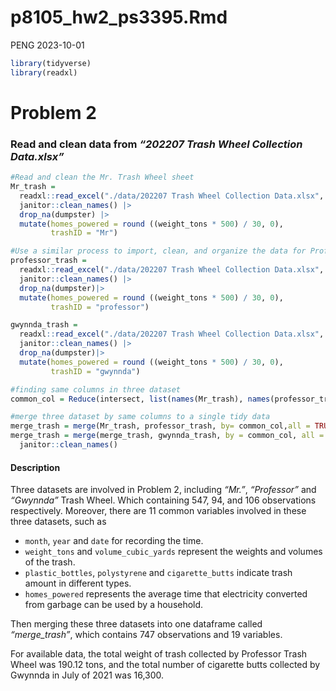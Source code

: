 p8105_hw2_ps3395.Rmd
================
PENG
2023-10-01

``` r
library(tidyverse)
library(readxl)
```

# Problem 2

### Read and clean data from *“202207 Trash Wheel Collection Data.xlsx”*

``` r
#Read and clean the Mr. Trash Wheel sheet
Mr_trash = 
  readxl::read_excel("./data/202207 Trash Wheel Collection Data.xlsx", sheet = 1 ,range = "A2:N550") |>
  janitor::clean_names() |>
  drop_na(dumpster) |>
  mutate(homes_powered = round ((weight_tons * 500) / 30, 0),
         trashID = "Mr")

#Use a similar process to import, clean, and organize the data for Professor Trash Wheel and Gwynnda
professor_trash = 
  readxl::read_excel("./data/202207 Trash Wheel Collection Data.xlsx", sheet = 2 ,range = "A2:M97") |>
  janitor::clean_names() |>
  drop_na(dumpster)|>
  mutate(homes_powered = round ((weight_tons * 500) / 30, 0),
         trashID = "professor")

gwynnda_trash = 
  readxl::read_excel("./data/202207 Trash Wheel Collection Data.xlsx", sheet = 4 ,range = "A2:K110") |>
  janitor::clean_names() |>
  drop_na(dumpster)|>
  mutate(homes_powered = round ((weight_tons * 500) / 30, 0),
         trashID = "gwynnda")

#finding same columns in three dataset
common_col = Reduce(intersect, list(names(Mr_trash), names(professor_trash), names(gwynnda_trash)))

#merge three dataset by same columns to a single tidy data
merge_trash = merge(Mr_trash, professor_trash, by= common_col,all = TRUE) 
merge_trash = merge(merge_trash, gwynnda_trash, by = common_col, all = TRUE)|>
  janitor::clean_names()
```

#### Description

Three datasets are involved in Problem 2, including *“Mr.”*,
*“Professor”* and *“Gwynnda”* Trash Wheel. Which containing 547, 94, and
106 observations respectively. Moreover, there are 11 common variables
involved in these three datasets, such as

- `month`, `year` and `date` for recording the time.
- `weight_tons` and `volume_cubic_yards` represent the weights and
  volumes of the trash.
- `plastic_bottles`, `polystyrene` and `cigarette_butts` indicate trash
  amount in different types.
- `homes_powered` represents the average time that electricity converted
  from garbage can be used by a household.

Then merging these three datasets into one dataframe called
*“merge_trash”*, which contains 747 observations and 19 variables.

For available data, the total weight of trash collected by Professor
Trash Wheel was 190.12 tons, and the total number of cigarette butts
collected by Gwynnda in July of 2021 was 16,300.
